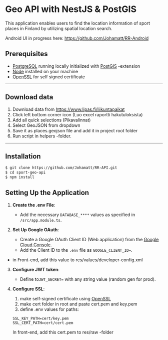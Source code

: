 # Geo API with NestJS & PostGIS
This application enables users to find the location information of sport places in Finland by utilizing spatial location search.

Android UI in progress here:
https://github.com/Johamatt/RR-Android

## Prerequisites
- [PostgreSQL] running locally initialized with [PostGIS] -extension
- [Node] installed on your machine
- [OpenSSL] for self signed certificate

---

## Download data

1. Download data from https://www.lipas.fi/liikuntapaikat
2. Click left bottom corner icon (Luo excel raportti hakutuloksista)
3. Add all quick selections (Pikavalinnat)
4. Select GeoJSON from dropdown
5. Save it as places.geojson file and add it in project root folder
6. Run script in helpers -folder.

---

## Installation

```bash
$ git clone https://github.com/Johamatt/RR-API.git
$ cd sport-geo-api
$ npm install
```

## Setting Up the Application

1. **Create the .env File**:
   - Add the necessary `DATABASE_****` values as specified in `/src/app.module.ts`.

2. **Set Up Google OAuth**:
   - Create a Google OAuth Client ID (Web application) from the [Google Cloud Console](https://console.cloud.google.com/apis/credentials).
   - Add the Client ID to the `.env` file as `GOOGLE_CLIENT_ID=`.
  - in Front-end, add this value to res/values/developer-config.xml
  
3. **Configure JWT token**:
   - Define to`JWT_SECRET=` with any string value (random gen for prod).

4. **Configure SSL**:
    1. make self-signed certificate using [OpenSSL]
    2. make cert folder in root and paste cert.pem and key.pem
    3. define .env values for paths:
    ```
    SSL_KEY_PATH=cert/key.pem
    SSL_CERT_PATH=cert/cert.pem
    ```
    In front-end, add this cert.pem to res/raw -folder
    
   [PostgreSQL]: <https://www.postgresql.org/download/>
   [Node]: <https://nodejs.org/en/download>
   [PostGIS]: <https://postgis.net/documentation/getting_started/#:~:text=CREATE%20EXTENSION%20postgis%3B>
   [OpenSSL]: <https://www.openssl.org/source/>